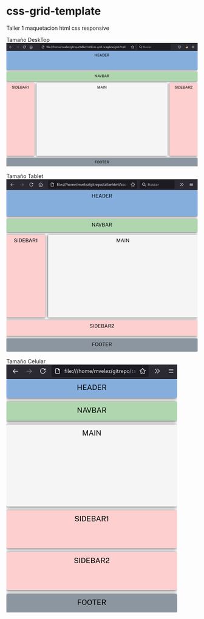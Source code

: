 # css-grid-template 
Taller 1 maquetacion html css responsive

Tamaño DeskTop <br>
![Screenshot](desktopView.png)

Tamaño Tablet <br>
![Screenshot](tabletsView.png)

Tamaño Celular <br>
![Screenshot](celularView.png)
